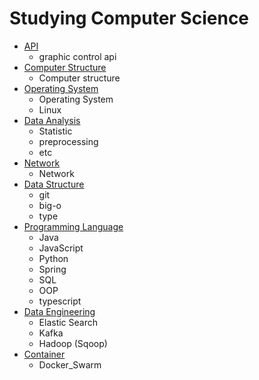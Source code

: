 # Studying Computer Science 
 
- [API](https://github.com/C-YooJin/Study/tree/master/API)
  - graphic control api
- [Computer Structure](https://github.com/C-YooJin/Study/tree/master/Computer_Structure)
  - Computer structure
- [Operating System](https://github.com/C-YooJin/Study/tree/master/Operating_System)
  - Operating System
  - Linux
- [Data Analysis](https://github.com/C-YooJin/Study/tree/master/Data_Analysis)
  - Statistic
  - preprocessing
  - etc
- [Network](https://github.com/C-YooJin/Study/tree/master/Network)
  - Network
- [Data Structure](https://github.com/C-YooJin/Study/tree/master/Data_Structure)
  - git
  - big-o
  - type
- [Programming Language](https://github.com/C-YooJin/Study/tree/master/Programming_Language) 
  - Java 
  - JavaScript
  - Python
  - Spring
  - SQL
  - OOP
  - typescript
- [Data Engineering](https://github.com/C-YooJin/Study/tree/master/Data_Engineering)
  - Elastic Search
  - Kafka
  - Hadoop (Sqoop)
- [Container](https://github.com/C-YooJin/Study/tree/master/Container)
  - Docker_Swarm
